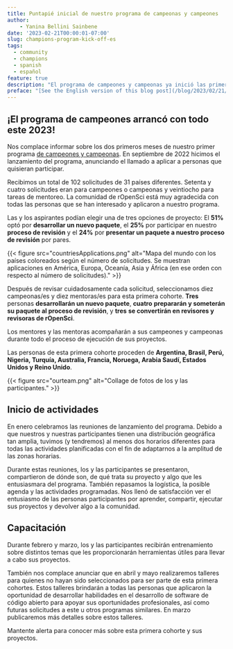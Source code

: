 ```yaml
---
title: Puntapié inicial de nuestro programa de campeonas y campeones
author: 
    - Yanina Bellini Sainbene
date: '2023-02-21T00:00:01-07:00'
slug: champions-program-kick-off-es
tags:
  - community
  - champions
  - spanish
  - español
feature: true  
description: "El programa de campeones y campeonas ya inició las primeras actividades de este 2023. Lee de donde son los y las participantes y que van a estar haciendo."
preface: "[See the English version of this blog post](/blog/2023/02/21/champions-program-kick-off/)" 
---
```


## ¡El programa de campeones arrancó con todo este 2023!

Nos complace informar sobre los dos primeros meses de nuestro primer programa [de campeones y campeonas](/champions/). En septiembre de 2022 hicimos el lanzamiento del programa, anunciando el llamado a aplicar a personas que quisieran participar.

Recibimos un total de 102 solicitudes de 31 países diferentes. Setenta y cuatro solicitudes eran para campeones o campeonas y veintiocho para tareas de mentoreo. La comunidad de rOpenSci está muy agradecida con todas las personas que se han interesado y aplicaron a nuestro programa.

Las y los aspirantes podían elegir una de tres opciones de proyecto: El **51%** optó por **desarrollar un nuevo paquete**, el **25%** por participar en nuestro **proceso de revisión** y el **24%** por **presentar un paquete a nuestro proceso de revisión** por pares.


{{< figure src="countriesApplications.png" alt="Mapa del mundo con los países coloreados según el número de solicitudes. Se muestran aplicaciones en América, Europa, Oceanía, Asia y África (en ese orden con respecto al número de solicitudes)." >}}

Después de revisar cuidadosamente cada solicitud, seleccionamos diez campeonas/es y diez mentoras/es para esta primera cohorte.  **Tres** personas **desarrollarán un nuevo paquete**, **cuatro** **prepararán y someterán su paquete al proceso de revisión**, y **tres** **se convertirán en revisores y revisoras de rOpenSci**.

Los mentores y las mentoras acompañarán a sus campeones y campeonas durante todo el proceso de ejecución de sus proyectos.

Las personas de esta primera cohorte proceden de **Argentina, Brasil, Perú, Nigeria, Turquía, Australia, Francia, Noruega, Arabia Saudí, Estados Unidos y Reino Unido**.

{{< figure src="ourteam.png" alt="Collage de fotos de los y las participantes." >}}


## Inicio de actividades

En enero celebramos las reuniones de lanzamiento del programa. Debido a que nuestros y nuestras participantes tienen una distribución geográfica tan amplia, tuvimos (y tendremos) al menos dos horarios diferentes para todas las actividades planificadas con el fin de adaptarnos a la amplitud de las zonas horarias.

Durante estas reuniones, los y las participantes se presentaron, compartieron de dónde son, de qué trata su proyecto y algo que les entusiasmara del programa. También repasamos la logística, la posible agenda y las actividades programadas.  Nos llenó de satisfacción ver el entusiasmo de las personas participantes por aprender, compartir, ejecutar sus proyectos y devolver algo a la comunidad.

## Capacitación

Durante febrero y marzo, los y las participantes recibirán entrenamiento sobre distintos temas que les proporcionarán herramientas útiles para llevar a cabo sus proyectos.

También nos complace anunciar que en abril y mayo realizaremos talleres para quienes no hayan sido seleccionados para ser parte de esta primera cohortes. Estos talleres brindarán a todas las personas que aplicaron la oportunidad de desarrollar habilidades en el desarrollo de software de código abierto para apoyar sus oportunidades profesionales, así como futuras solicitudes a este u otros programas similares.  En marzo publicaremos más detalles sobre estos talleres.



Mantente alerta para conocer más sobre esta primera cohorte y sus proyectos.
